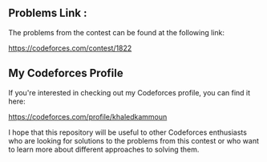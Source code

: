 ## Problems Link : 
The problems from the contest can be found at the following link:

https://codeforces.com/contest/1822
## My Codeforces Profile
If you're interested in checking out my Codeforces profile, you can find it here:

https://codeforces.com/profile/khaledkammoun

I hope that this repository will be useful to other Codeforces enthusiasts who are looking for solutions to the problems from this contest or who want to learn more about different approaches to solving them.
